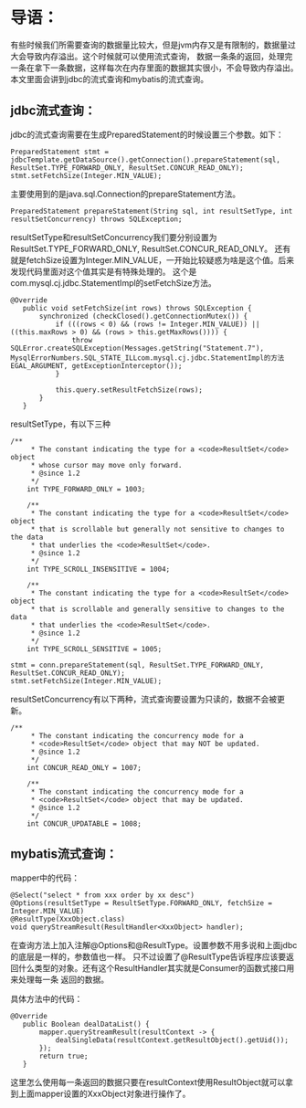 

# 导语：
有些时候我们所需要查询的数据量比较大，但是jvm内存又是有限制的，数据量过大会导致内存溢出。这个时候就可以使用流式查询，
数据一条条的返回，处理完一条在拿下一条数据，这样每次在内存里面的数据其实很小，不会导致内存溢出。
本文里面会讲到jdbc的流式查询和mybatis的流式查询。


## jdbc流式查询：
jdbc的流式查询需要在生成PreparedStatement的时候设置三个参数。如下：
```
PreparedStatement stmt = jdbcTemplate.getDataSource().getConnection().prepareStatement(sql, ResultSet.TYPE_FORWARD_ONLY, ResultSet.CONCUR_READ_ONLY);
stmt.setFetchSize(Integer.MIN_VALUE);
```

主要使用到的是java.sql.Connection的prepareStatement方法。
```
PreparedStatement prepareStatement(String sql, int resultSetType, int resultSetConcurrency) throws SQLException;
```

resultSetType和resultSetConcurrency我们要分别设置为ResultSet.TYPE_FORWARD_ONLY, ResultSet.CONCUR_READ_ONLY。
还有就是fetchSize设置为Integer.MIN_VALUE，一开始比较疑惑为啥是这个值。后来发现代码里面对这个值其实是有特殊处理的。
这个是com.mysql.cj.jdbc.StatementImpl的setFetchSize方法。
```
@Override
   public void setFetchSize(int rows) throws SQLException {
       synchronized (checkClosed().getConnectionMutex()) {
           if (((rows < 0) && (rows != Integer.MIN_VALUE)) || ((this.maxRows > 0) && (rows > this.getMaxRows()))) {
               throw SQLError.createSQLException(Messages.getString("Statement.7"), MysqlErrorNumbers.SQL_STATE_ILLcom.mysql.cj.jdbc.StatementImpl的方法EGAL_ARGUMENT, getExceptionInterceptor());
           }

           this.query.setResultFetchSize(rows);
       }
   }
```

resultSetType，有以下三种
```
/**
     * The constant indicating the type for a <code>ResultSet</code> object
     * whose cursor may move only forward.
     * @since 1.2
     */
    int TYPE_FORWARD_ONLY = 1003;

    /**
     * The constant indicating the type for a <code>ResultSet</code> object
     * that is scrollable but generally not sensitive to changes to the data
     * that underlies the <code>ResultSet</code>.
     * @since 1.2
     */
    int TYPE_SCROLL_INSENSITIVE = 1004;

    /**
     * The constant indicating the type for a <code>ResultSet</code> object
     * that is scrollable and generally sensitive to changes to the data
     * that underlies the <code>ResultSet</code>.
     * @since 1.2
     */
    int TYPE_SCROLL_SENSITIVE = 1005;
```

```
stmt = conn.prepareStatement(sql, ResultSet.TYPE_FORWARD_ONLY, ResultSet.CONCUR_READ_ONLY);
stmt.setFetchSize(Integer.MIN_VALUE);
```

resultSetConcurrency有以下两种，流式查询要设置为只读的，数据不会被更新。
```
/**
     * The constant indicating the concurrency mode for a
     * <code>ResultSet</code> object that may NOT be updated.
     * @since 1.2
     */
    int CONCUR_READ_ONLY = 1007;

    /**
     * The constant indicating the concurrency mode for a
     * <code>ResultSet</code> object that may be updated.
     * @since 1.2
     */
    int CONCUR_UPDATABLE = 1008;
```

## mybatis流式查询：
mapper中的代码：
```
@Select("select * from xxx order by xx desc")
@Options(resultSetType = ResultSetType.FORWARD_ONLY, fetchSize = Integer.MIN_VALUE)
@ResultType(XxxObject.class)
void queryStreamResult(ResultHandler<XxxObject> handler);
```
在查询方法上加入注解@Options和@ResultType。设置参数不用多说和上面jdbc的底层是一样的，参数值也一样。
只不过设置了@ResultType告诉程序应该要返回什么类型的对象。还有这个ResultHandler其实就是Consumer的函数式接口用来处理每一条
返回的数据。

具体方法中的代码：
```
@Override
   public Boolean dealDataList() {
       mapper.queryStreamResult(resultContext -> {
           dealSingleData(resultContext.getResultObject().getUid());
       });
       return true;
   }
```
这里怎么使用每一条返回的数据只要在resultContext使用ResultObject就可以拿到上面mapper设置的XxxObject对象进行操作了。
